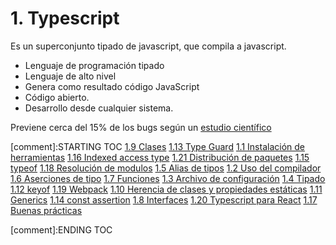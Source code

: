 # 1. Typescript

Es un superconjunto tipado de javascript, que compila a javascript.

-   Lenguaje de programación tipado
-   Lenguaje de alto nivel
-   Genera como resultado código JavaScript
-   Código abierto.
-   Desarrollo desde cualquier sistema.

Previene cerca del 15% de los bugs según un [estudio
científico](http://earlbarr.com/publications/typestudy.pdf)


[comment]:STARTING TOC
[1.9 Clases](<./content/1.9 Clases.md>)
[1.13 Type Guard](<./content/1.13 Type Guard.md>)
[1.1 Instalación de herramientas](<./content/1.1 Instalación de herramientas.md>)
[1.16 Indexed access type](<./content/1.16 Indexed access type.md>)
[1.21 Distribución de paquetes](<./content/1.21 Distribución de paquetes.md>)
[1.15 typeof](<./content/1.15 typeof.md>)
[1.18 Resolución de modulos](<./content/1.18 Resolución de modulos.md>)
[1.5 Alias de tipos](<./content/1.5 Alias de tipos.md>)
[1.2 Uso del compilador](<./content/1.2 Uso del compilador.md>)
[1.6 Aserciones de tipo](<./content/1.6 Aserciones de tipo.md>)
[1.7 Funciones](<./content/1.7 Funciones.md>)
[1.3 Archivo de configuración](<./content/1.3 Archivo de configuración.md>)
[1.4 Tipado](<./content/1.4 Tipado.md>)
[1.12 keyof](<./content/1.12 keyof.md>)
[1.19 Webpack](<./content/1.19 Webpack.md>)
[1.10 Herencia de clases y propiedades estáticas](<./content/1.10 Herencia de clases y propiedades estáticas.md>)
[1.11 Generics](<./content/1.11 Generics.md>)
[1.14 const assertion](<./content/1.14 const assertion.md>)
[1.8 Interfaces](<./content/1.8 Interfaces.md>)
[1.20 Typescript para React](<./content/1.20 Typescript para React.md>)
[1.17 Buenas prácticas](<./content/1.17 Buenas prácticas.md>)

[comment]:ENDING TOC